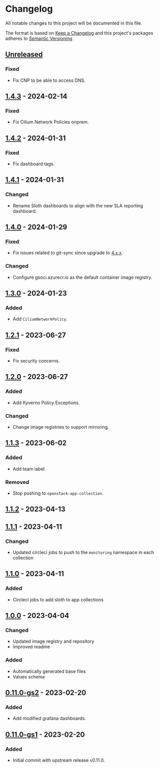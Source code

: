 # Changelog

All notable changes to this project will be documented in this file.

The format is based on [Keep a Changelog](http://keepachangelog.com/en/1.0.0/)
and this project's packages adheres to [Semantic Versioning](http://semver.org/spec/v2.0.0.html).

## [Unreleased]

### Fixed

- Fix CNP to be able to access DNS.

## [1.4.3] - 2024-02-14

### Fixed

- Fix Cilium Network Policies onprem.

## [1.4.2] - 2024-01-31

### Fixed

- Fix dashboard tags.

## [1.4.1] - 2024-01-31

### Changed

- Rename Sloth dashboards to align with the new SLA reporting dashboard.

## [1.4.0] - 2024-01-29

### Fixed

- Fix issues related to git-sync since upgrade to [4.x.x](https://github.com/kubernetes/git-sync/releases/tag/v4.0.0).

### Changed

- Configure gsoci.azurecr.io as the default container image registry.

## [1.3.0] - 2024-01-23

### Added

- Add `CiliumNetworkPolicy`.

## [1.2.1] - 2023-06-27

### Fixed

- Fix security concerns.

## [1.2.0] - 2023-06-27

### Added

- Add Kyverno Policy Exceptions.

### Changed

- Change image registries to support mirroring.

## [1.1.3] - 2023-06-02

### Added

- Add team label.

### Removed

- Stop pushing to `openstack-app-collection`.

## [1.1.2] - 2023-04-13

## [1.1.1] - 2023-04-11

### Changed

- Updated circleci jobs to push to the `monitoring` namespace in each collection

## [1.1.0] - 2023-04-11

### Added

- Circleci jobs to add sloth to app collections

## [1.0.0] - 2023-04-04

### Changed

- Updated image registry and repository
- Improved readme

### Added

- Automatically generated base files
- Values schema

## [0.11.0-gs2] - 2023-02-20

### Added

- Add modified grafana dashboards.

## [0.11.0-gs1] - 2023-02-20

### Added

- Initial commit with upstream release v0.11.0.

[Unreleased]: https://github.com/giantswarm/sloth-app/compare/v1.4.3...HEAD
[1.4.3]: https://github.com/giantswarm/sloth-app/compare/v1.4.2...v1.4.3
[1.4.2]: https://github.com/giantswarm/sloth-app/compare/v1.4.1...v1.4.2
[1.4.1]: https://github.com/giantswarm/sloth-app/compare/v1.4.0...v1.4.1
[1.4.0]: https://github.com/giantswarm/sloth-app/compare/v1.3.0...v1.4.0
[1.3.0]: https://github.com/giantswarm/sloth-app/compare/v1.2.1...v1.3.0
[1.2.1]: https://github.com/giantswarm/sloth-app/compare/v1.2.0...v1.2.1
[1.2.0]: https://github.com/giantswarm/sloth-app/compare/v1.1.3...v1.2.0
[1.1.3]: https://github.com/giantswarm/sloth-app/compare/v1.1.2...v1.1.3
[1.1.2]: https://github.com/giantswarm/sloth-app/compare/v1.1.1...v1.1.2
[1.1.1]: https://github.com/giantswarm/sloth-app/compare/v1.1.0...v1.1.1
[1.1.0]: https://github.com/giantswarm/sloth-app/compare/v1.0.0...v1.1.0
[1.0.0]: https://github.com/giantswarm/sloth-app/compare/v0.11.0-gs2...v1.0.0
[0.11.0-gs2]: https://github.com/giantswarm/sloth-app/compare/v0.11.0-gs1...v0.11.0-gs2
[0.11.0-gs1]: https://github.com/giantswarm/sloth-app/compare/v0.0.0...v0.11.0-gs1
